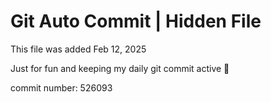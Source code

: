 # Git Auto Commit | Hidden File

This file was added Feb 12, 2025

Just for fun and keeping my daily git commit active 🤪

commit number: 526093
